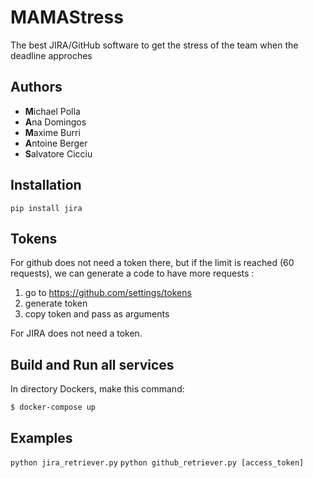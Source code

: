 # MAMAStress
The best JIRA/GitHub software to get the stress of the team when the deadline approches

## Authors
- **M**ichael Polla
- **A**na Domingos
- **M**axime Burri
- **A**ntoine Berger
- **S**alvatore Cicciu

## Installation
`pip install jira`

## Tokens
For github does not need a token there, but if the limit is reached (60 requests), we can generate a code to have more requests :
1. go to https://github.com/settings/tokens
2. generate token
3. copy token and pass as arguments

For JIRA does not need a token.

## Build and Run all services
In directory Dockers, make this command:

`$ docker-compose up`


## Examples
`python jira_retriever.py`
`python github_retriever.py [access_token]`
